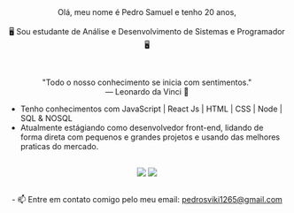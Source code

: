 
##

<!-- ABOUT OF ME -->
<p align="center" style="text-align: center;">
Olá, meu nome é Pedro Samuel e tenho 20 anos,<br><br> 🖥 Sou estudante de Análise e Desenvolvimento de Sistemas e Programador 🖥
</p>
<!-- QUOTE -->
<br>
<p align="center">
"Todo o nosso conhecimento se inicia com sentimentos."
<br>
― Leonardo da Vinci 🧠
</p>

- Tenho conhecimentos com JavaScript | React Js | HTML | CSS | Node | SQL & NOSQL
- Atualmente estágiando como desenvolvedor front-end, lidando de forma direta com pequenos e grandes projetos e usando das melhores praticas do mercado.
##
<div align="center">
  <a href="https://www.instagram.com/0000001save/" target="_blank"><img src="https://img.shields.io/badge/-Instagram-%23E4405F?style=for-the-badge&logo=instagram&logoColor=white" target="_blank"></a>
  <a href="https://www.linkedin.com/in/pedro-samuel-soares-sim%C3%A3o-b3a76a223/" target="_blank"><img src="https://img.shields.io/badge/-LinkedIn-%230077B5?style=for-the-badge&logo=linkedin&logoColor=white" target="_blank"></a>
</div>

##
<p align="center">
- 📫 Entre em contato comigo pelo meu email: <a href="mailto:pedrosviki1265@gmail.com">pedrosviki1265@gmail.com</a>
</p>
